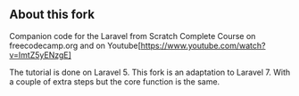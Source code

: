 ## About this fork
Companion code for the Laravel from Scratch Complete Course on freecodecamp.org and on Youtube[https://www.youtube.com/watch?v=ImtZ5yENzgE]

The tutorial is done on Laravel 5. This fork is an adaptation to Laravel 7.
With a couple of extra steps but the core function is the same.